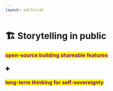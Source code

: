 ```yaml
---
layout: editorial
---
```


# 🏗 Storytelling in public

### <mark style="color:purple;">open-source building shareable features</mark>

### ✚

### <mark style="color:purple;">long-term thinking for self-sovereignty</mark>
